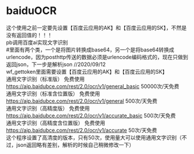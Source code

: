 # baiduOCR
这个使用之前一定要先设置【百度云应用的AK】和【百度云应用的SK】，不然是没有返回值的！！！<br>
pb调用百度ai实现文字识别<br>
#里面有两个类，一个是将图片转换成base64，另一个是将base64转换成urlencode，因为posthttp传送的数据必须是urlencode编码格式的，现在只做到返回json，下一步是解析json  //2020/09/12<br>
wf_gettoken里面需要设置【百度云应用的AK】和【百度云应用的SK】<br>
通用文字识别（标准版）
免费使用
https://aip.baidubce.com/rest/2.0/ocr/v1/general_basic
50000次/天免费<br>
通用文字识别（标准含位置版）
免费使用
https://aip.baidubce.com/rest/2.0/ocr/v1/general
500次/天免费<br>
通用文字识别（高精度版）
免费使用
https://aip.baidubce.com/rest/2.0/ocr/v1/accurate_basic
500次/天免费<br>
通用文字识别（高精度含位置版）
免费使用
https://aip.baidubce.com/rest/2.0/ocr/v1/accurate
50次/天免费<br>
这个程序设置了高清度的版本，只有50次，使用量大可以使用通用文字识别（不过，json返回略有差别，解析的时候自己稍微修改一下）
